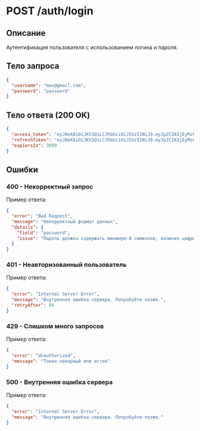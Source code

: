 # POST /auth/login
## Описание
Аутентификация пользователя с использованием логина и пароля.
## Тело запроса
```json
{
  "username": "max@gmail.com",
  "password": "password"
}
```
## Тело ответа (200 OK)
```json
{
  "access_token": "eyJ0eXAiOiJKV1QiLCJhbGciOiJIUzI1NiJ9.eyJpZCI6IjEyMzQiLCJ1c2VybmFtZSI6ImJpcnNjaG5lcnNvZXZfaGVsbG9fc2VjdXJpdHkiLCJyb2xlIjoidXNlciJ9.cZL6FJ2EKzK4gSKpPVo5v6poE1T9m3MxoA3on8RHkJ2I",
  "refreshToken": "eyJ0eXAiOiJKV1QiLCJhbGciOiJIUzI1NiJ9.eyJpZCI6IjEyMzQiLCJ1c2VybmFtZSI6ImJpcnNjaG5lcnNvZXZfaGVsbG9fc2VjdXJpdHkiLCJyb2xlIjoidXNlciJ9.cZL6FJ2EKzK4gSKpPVo5v6poE1T9m3MxoA3on8RHkJ2I",
  "expiersIn": 3600
}
```
## Ошибки
### 400 - Некорректный запрос
Пример ответа:
```json
{
  "error": "Bad Request",
  "message": "Некорректный формат данных",
  "details": {
    "field": "password",
    "issue": "Пароль должен содержать минимум 8 символов, включая цифры и буквы."
  }
}
```
### 401 - Неавторизованный пользователь
Пример ответа:
```json
{
  "error": "Internal Server Error",
  "message": "Внутренняя ошибка сервера. Попробуйте позже.",
  "retryAfter": 60
}
```
### 429 - Слишком много запросов
Пример ответа:
```json
{
  "error": "Unauthorized",
  "message": "Токен неверный или истек"
}
```
### 500 - Внутренняя ошибка сервера
Пример ответа:
```json
{
  "error": "Internal Server Error",
  "message": "Внутренняя ошибка сервера. Попробуйте позже."
}
```
